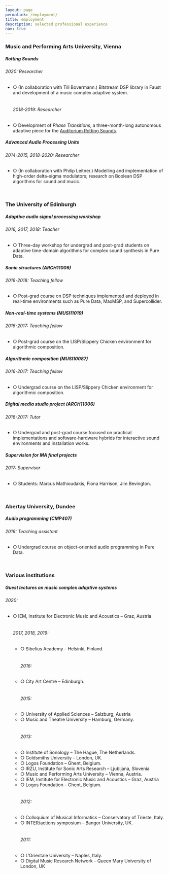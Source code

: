 ```yaml
---
layout: page
permalink: /employment/
title: employment
description: selected professional experience
nav: true
---
```


<h3 class="mt-4">Music and Performing Arts University, Vienna</h3>

<div class="card mt-3">
  <div class="p-3">
    <div class="row">
      <div class="col-sm-10">
        <h5 class="font-weight-bold">Rotting Sounds</h5>
      </div>
      <div class="col-sm-2 text-left text-sm-right">
      </div>
    </div>
    <h6 class="font-italic mt-2 mt-sm-0">2020: Researcher</h6>
    <ul class="card-text font-weight-light list-group list-group-flush">
      <li class="list-group-item">○ (In collaboration with Till Bovermann.) Bitstream DSP library in Faust and development of a music complex adaptive system.</li>
    <br>
    <h6 class="font-italic mt-2 mt-sm-0">2018-2019: Researcher</h6>
      <li class="list-group-item">○ Development of <i>Phase Transitions</i>, a three-month-long autonomous adaptive piece for the <a href="https://rottingsounds.org/category/threads/auditorium/" target="_blank">Auditorium Rotting Sounds</a>.</li>
    </ul>
  </div>
</div>

<div class="card mt-3">
  <div class="p-3">
    <div class="row">
      <div class="col-sm-10">
        <h5 class="font-weight-bold">Advanced Audio Processing Units</h5>
      </div>
      <div class="col-sm-2 text-left text-sm-right">
      </div>
    </div>
    <h6 class="font-italic mt-2 mt-sm-0">2014-2015, 2018-2020: Researcher</h6>
    <ul class="card-text font-weight-light list-group list-group-flush">
      <li class="list-group-item">○ (In collaboration with Philip Leitner.) Modelling and implementation of high-order delta-sigma modulators; research on Boolean DSP algorithms for sound and music.</li>
    </ul>
  </div>
</div>

<br>

<h3 class="mt-4">The University of Edinburgh</h3>

<div class="card mt-3">
  <div class="p-3">
    <div class="row">
      <div class="col-sm-10">
        <h5 class="font-weight-bold">Adaptive audio signal processing workshop</h5>
      </div>
      <div class="col-sm-2 text-left text-sm-right">
      </div>
    </div>
    <h6 class="font-italic mt-2 mt-sm-0">2016, 2017, 2018: Teacher</h6>
    <ul class="card-text font-weight-light list-group list-group-flush">
      <li class="list-group-item">○ Three-day workshop for undergrad and post-grad students on adaptive time-domain algorithms for complex sound synthesis in Pure Data.</li>
    </ul>
  </div>
</div>

<div class="card mt-3">
  <div class="p-3">
    <div class="row">
      <div class="col-sm-10">
        <h5 class="font-weight-bold">Sonic structures (ARCH11009)</h5>
      </div>
    </div>
    <h6 class="font-italic mt-2 mt-sm-0">2016-2018: Teaching fellow</h6>
    <ul class="card-text font-weight-light list-group list-group-flush">
      <li class="list-group-item">○ Post-grad course on DSP techniques implemented and deployed in real-time environments such as Pure Data, MaxMSP, and Supercollider.</li>
    </ul>
  </div>
</div>

<div class="card mt-3">
  <div class="p-3">
    <div class="row">
      <div class="col-sm-10">
        <h5 class="font-weight-bold">Non-real-time systems (MUSI11019)</h5>
      </div>
      <div class="col-sm-2 text-left text-sm-right">
      </div>
    </div>
    <h6 class="font-italic mt-2 mt-sm-0">2016-2017: Teaching fellow</h6>
    <ul class="card-text font-weight-light list-group list-group-flush">
      <li class="list-group-item">○ Post-grad course on the LISP/Slippery Chicken environment for algorithmic composition.</li>
    </ul>
  </div>
</div>

<div class="card mt-3">
  <div class="p-3">
    <div class="row">
      <div class="col-sm-10">
        <h5 class="font-weight-bold">Algorithmic composition (MUSI10087)</h5>
      </div>
      <div class="col-sm-2 text-left text-sm-right">
      </div>
    </div>
    <h6 class="font-italic mt-2 mt-sm-0">2016-2017: Teaching fellow</h6>
    <ul class="card-text font-weight-light list-group list-group-flush">
      <li class="list-group-item">○ Undergrad course on the LISP/Slippery Chicken environment for algorithmic composition.</li>
    </ul>
  </div>
</div>


<div class="card mt-3">
  <div class="p-3">
    <div class="row">
      <div class="col-sm-10">
        <h5 class="font-weight-bold">Digital media studio project (ARCH11006)</h5>
      </div>
      <div class="col-sm-2 text-left text-sm-right">
      </div>
    </div>
    <h6 class="font-italic mt-2 mt-sm-0">2016-2017: Tutor</h6>
    <ul class="card-text font-weight-light list-group list-group-flush">
      <li class="list-group-item">○ Undergrad and post-grad course focused on practical implementations and software-hardware hybrids for interactive sound environments and installation works.</li>
    </ul>
  </div>
</div>

<div class="card mt-3">
  <div class="p-3">
    <div class="row">
      <div class="col-sm-10">
        <h5 class="font-weight-bold">Supervision for MA final projects</h5>
      </div>
      <div class="col-sm-2 text-left text-sm-right">
      </div>
    </div>
    <h6 class="font-italic mt-2 mt-sm-0">2017: Supervisor</h6>
    <ul class="card-text font-weight-light list-group list-group-flush">
      <li class="list-group-item">○ Students: Marcus Mathioudakis, Fiona Harrison, Jim Bevington.</li>
    </ul>
  </div>
</div>

<br>

<h3 class="mt-4">Abertay University, Dundee</h3>

<div class="card mt-3">
  <div class="p-3">
    <div class="row">
      <div class="col-sm-10">
        <h5 class="font-weight-bold">Audio programming (CMP407)</h5>
      </div>
      <div class="col-sm-2 text-left text-sm-right">
      </div>
    </div>
    <h6 class="font-italic mt-2 mt-sm-0">2016: Teaching assistant</h6>
    <ul class="card-text font-weight-light list-group list-group-flush">
      <li class="list-group-item">○ Undergrad course on object-oriented audio programming in Pure Data.</li>
    </ul>
  </div>
</div>

<br>

<h3 class="mt-4">Various institutions</h3>

<div class="card mt-3">
    <div class="p-3">
        <div class="row">
            <div class="col-sm-10">
                <h5 class="font-weight-bold">Guest lectures on music complex adaptive systems</h5>
            </div>
        </div>
        <h6 class="font-italic mt-2 mt-sm-0">2020:</h6>
        <ul class="card-text font-weight-light list-group list-group-flush">
        <li class="list-group-item">○ IEM, Institute for Electronic Music and Acoustics – Graz, Austria.</li>
        <br>
        <h6 class="font-italic mt-2 mt-sm-0">2017, 2018, 2019:</h6>
        <ul class="card-text font-weight-light list-group list-group-flush">
        <li class="list-group-item">○ Sibelius Academy – Helsinki, Finland.</li>
        <br>
        <h6 class="font-italic mt-2 mt-sm-0">2016:</h6>
        <li class="list-group-item">○ City Art Centre – Edinburgh.</li>
        <br>
        <h6 class="font-italic mt-2 mt-sm-0">2015:</h6>
        <li class="list-group-item">○ University of Applied Sciences – Salzburg, Austria</li>
        <li class="list-group-item">○ Music and Theatre University – Hamburg, Germany.</li>
        <br>
        <h6 class="font-italic mt-2 mt-sm-0">2013:</h6>
        <li class="list-group-item">○ Institute of Sonology – The Hague, The Netherlands.</li>
        <li class="list-group-item">○ Goldsmiths University – London, UK.</li>
        <li class="list-group-item">○ Logos Foundation – Ghent, Belgium.</li>
        <li class="list-group-item">○ IRZU, Institute for Sonic Arts Research – Ljubljana, Slovenia</li>
        <li class="list-group-item">○ Music and Performing Arts University – Vienna, Austria.</li>
        <li class="list-group-item">○  IEM, Institute for Electronic Music and Acoustics – Graz, Austria</li>
        <li class="list-group-item">○ Logos Foundation – Ghent, Belgium.</li>
        <br>
        <h6 class="font-italic mt-2 mt-sm-0">2012:</h6>
        <li class="list-group-item">○ Colloquium of Musical Informatics – Conservatory of Trieste, Italy.</li>
        <li class="list-group-item">○ INTER/actions symposium – Bangor University, UK.</li>
        <br>
        <h6 class="font-italic mt-2 mt-sm-0">2011:</h6>
        <li class="list-group-item">○ L’Orientale University – Naples, Italy.</li>
        <li class="list-group-item">○ Digital Music Research Network – Queen Mary University of London, UK</li>
        </ul>
